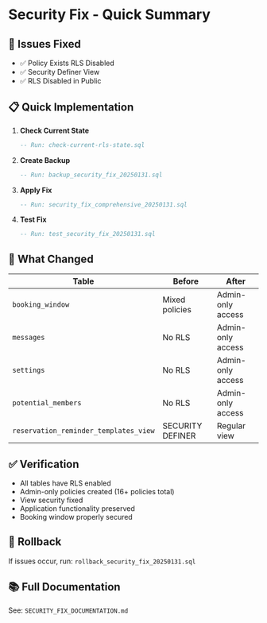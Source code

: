 # Security Fix - Quick Summary

## 🚨 Issues Fixed
- ✅ Policy Exists RLS Disabled
- ✅ Security Definer View  
- ✅ RLS Disabled in Public

## 📋 Quick Implementation

1. **Check Current State**
   ```sql
   -- Run: check-current-rls-state.sql
   ```

2. **Create Backup**
   ```sql
   -- Run: backup_security_fix_20250131.sql
   ```

3. **Apply Fix**
   ```sql
   -- Run: security_fix_comprehensive_20250131.sql
   ```

4. **Test Fix**
   ```sql
   -- Run: test_security_fix_20250131.sql
   ```

## 🔧 What Changed

| Table | Before | After |
|-------|--------|-------|
| `booking_window` | Mixed policies | Admin-only access |
| `messages` | No RLS | Admin-only access |
| `settings` | No RLS | Admin-only access |
| `potential_members` | No RLS | Admin-only access |
| `reservation_reminder_templates_view` | SECURITY DEFINER | Regular view |

## ✅ Verification
- All tables have RLS enabled
- Admin-only policies created (16+ policies total)
- View security fixed
- Application functionality preserved
- Booking window properly secured

## 🔄 Rollback
If issues occur, run: `rollback_security_fix_20250131.sql`

## 📚 Full Documentation
See: `SECURITY_FIX_DOCUMENTATION.md` 